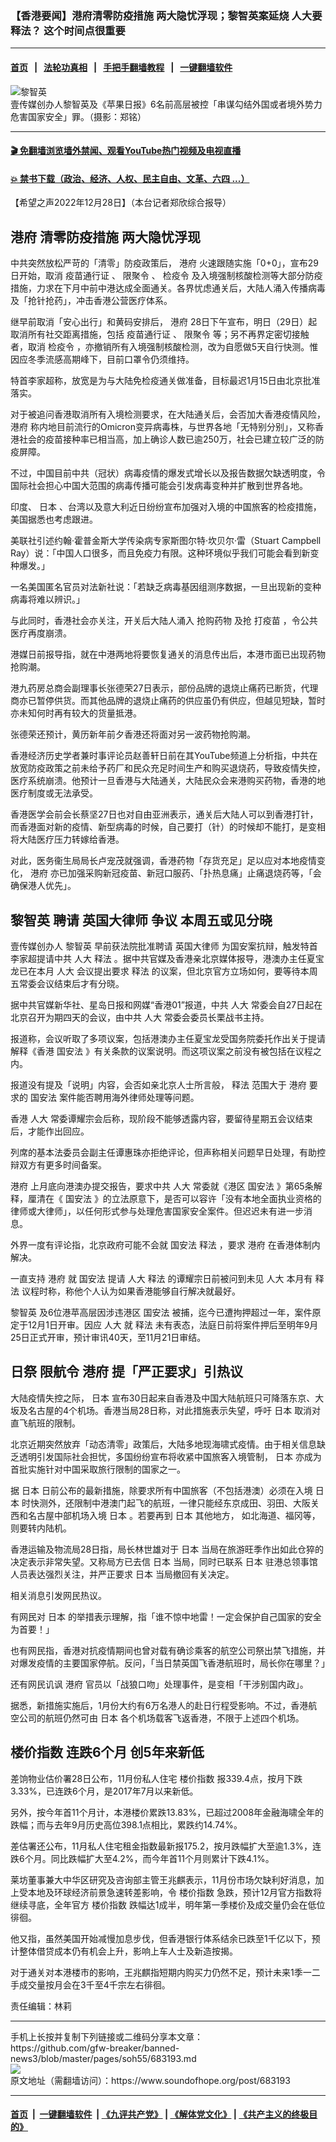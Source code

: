 ### 【香港要闻】港府清零防疫措施 两大隐忧浮现；黎智英案延烧 人大要释法？ 这个时间点很重要
------------------------

#### [首页](https://github.com/gfw-breaker/banned-news3/blob/master/README.md) &nbsp;&nbsp;|&nbsp;&nbsp; [法轮功真相](https://github.com/begood0513/basic/blob/master/README.md)  &nbsp;&nbsp;|&nbsp;&nbsp; [手把手翻墙教程](https://github.com/gfw-breaker/guides/wiki)  &nbsp;&nbsp;|&nbsp;&nbsp; [一键翻墙软件](https://github.com/gfw-breaker/nogfw/blob/master/README.md)  



<div><img alt="黎智英" src="https://img.soundofhope.org/2021-02/20210201-press3-1612181934558.jpg"/>
<br/><figcaption class="caption">
 壹传媒创办人黎智英及《苹果日报》6名前高层被控「串谋勾结外国或者境外势力危害国家安全」罪。（摄影：郑铭）
</figcaption></div><hr/>

#### [ 🎬  免翻墙浏览墙外禁闻、观看YouTube热门视频及电视直播](https://github.com/gfw-breaker/HelloWorld)

#### [ 💥  禁书下载（政治、经济、人权、民主自由、文革、六四 ...）](https://github.com/gfw-breaker/books/blob/master/README.md)

<div><div class="Content__Wrapper sc-1bvya0-0 elmmKw article_body" itemprop="articleBody">
 <div id="post_place_1">
 </div>
 <p class="meta-top">
  <span class="meta">
   【希望之声2022年12月28日】（本台记者郑欣综合报导）
  </span>
 </p>
 <h2>
  <strong>
   <ok href="/term/23060">
    港府
   </ok>
   清零防疫措施 两大隐忧浮现
  </strong>
 </h2>
 <p>
  中共突然放松严苛的「清零」防疫政策后，
  <ok href="/term/23060">
   港府
  </ok>
  火速跟随实施「0+0」，宣布29日开始，取消
  <ok href="/term/505700">
   疫苗通行证
  </ok>
  、
  <ok href="/term/273469">
   限聚令
  </ok>
  、
  <ok href="/term/822639">
   检疫令
  </ok>
  及入境强制核酸检测等大部分防疫措施，力求在下月中前中港达成全面通关。各界忧虑通关后，大陆人涌入传播病毒及「抢针抢药」，冲击香港公营医疗体系。
 </p>
 <p>
  继早前取消「安心出行」和黄码安排后，
  <ok href="/term/23060">
   港府
  </ok>
  28日下午宣布，明日（29日）起取消所有社交距离措施，包括
  <ok href="/term/505700">
   疫苗通行证
  </ok>
  、
  <ok href="/term/273469">
   限聚令
  </ok>
  等；另不再界定密切接触者，取消
  <ok href="/term/822639">
   检疫令
  </ok>
  ，亦撤销所有入境强制核酸检测，改为自愿做5天自行快测。惟因应冬季流感高期峰下，目前口罩令仍须维持。
 </p>
 <p>
  特首李家超称，放宽是为与大陆免检疫通关做准备，目标最迟1月15日由北京批准落实。
 </p>
 <p>
  对于被追问香港取消所有入境检测要求，在大陆通关后，会否加大香港疫情风险，
  <ok href="/term/23060">
   港府
  </ok>
  称内地目前流行的Omicron变异病毒株，与世界各地「无特别分别」，又称香港社会的疫苗接种率已相当高，加上确诊人数已逾250万，社会已建立较广泛的防疫屏障。
 </p>
 <p>
  不过，中国目前中共（冠状）病毒疫情的爆发式增长以及报告数据欠缺透明度，令国际社会担心中国大范围的病毒传播可能会引发病毒变种并扩散到世界各地。
 </p>
 <p>
  印度、
  <ok href="/term/1442">
   日本
  </ok>
  、台湾以及意大利近日纷纷宣布加强对入境的中国旅客的检疫措施，美国据悉也考虑跟进。
 </p>
 <p>
  美联社引述约翰·霍普金斯大学传染病专家斯图尔特·坎贝尔·雷（Stuart Campbell Ray）说：「中国人口很多，而且免疫力有限。这种环境似乎我们可能会看到新变种爆发。」
 </p>
 <p>
  一名美国匿名官员对法新社说：「若缺乏病毒基因组测序数据，一旦出现新的变种病毒将难以辨识。」
 </p>
 <p>
  与此同时，香港社会亦关注，开关后大陆人涌入
  <ok href="/term/822642">
   抢购药物
  </ok>
  及抢
  <ok href="/term/487181">
   打疫苗
  </ok>
  ，令公共医疗再度崩溃。
 </p>
 <p>
  港媒日前报导指，就在中港两地将要恢复通关的消息传出后，本港巿面已出现药物抢购潮。
 </p>
 <p>
  港九药房总商会副理事长张德荣27日表示，部份品牌的退烧止痛药已断货，代理商亦已暂停供货。而其他品牌的退烧止痛药的供应虽仍有供应，但越见短缺，暂时亦未知何时再有较大的货量抵港。
 </p>
 <p>
  张德荣还预计，黄历新年前夕香港还将面对另一波药物抢购潮。
 </p>
 <p>
  香港经济历史学者兼时事评论员赵善轩日前在其YouTube频道上分析指，中共在放宽防疫政策之前未给予药厂和民众充足时间生产和购买退烧药，导致疫情失控，医疗系统崩溃。他预计一旦香港与大陆通关，大陆民众会来港购买药物，香港的地医疗制度或无法承受。
 </p>
 <p>
  香港医学会前会长蔡坚27日也对自由亚洲表示，通关后大陆人可以到香港打针，而香港面对新的疫情、新型病毒的时候，自己要打（针）的时候却不能打，是变相将大陆医疗压力转嫁给香港。
 </p>
 <p>
  对此，医务衞生局局长卢宠茂就强调，香港药物「存货充足」足以应对本地疫情变化，
  <ok href="/term/23060">
   港府
  </ok>
  亦已加强采购新冠疫苗、新冠口服药、「扑热息痛」止痛退烧药等，「会确保港人优先」。
 </p>
 <h2>
  <strong>
   <ok href="/term/144108">
    黎智英
   </ok>
   聘请
   <ok href="/term/822645">
    英国大律师
   </ok>
   争议 本周五或见分晓
  </strong>
 </h2>
 <p>
  壹传媒创办人
  <ok href="/term/144108">
   黎智英
  </ok>
  早前获法院批准聘请
  <ok href="/term/822645">
   英国大律师
  </ok>
  为国安案抗辩，触发特首李家超提请中共
  <ok href="/term/12216">
   人大
  </ok>
  <ok href="/term/13824">
   释法
  </ok>
  。据中共官媒及香港亲北京媒体报导，港澳办主任夏宝龙已在本月
  <ok href="/term/12216">
   人大
  </ok>
  会议提出要求
  <ok href="/term/13824">
   释法
  </ok>
  的议案，但北京官方立场如何，要等待本周五常委会议结束后才有分晓。
 </p>
 <p>
  据中共官媒新华社、星岛日报和网媒“香港01”报道，中共
  <ok href="/term/12216">
   人大
  </ok>
  常委会自27日起在北京召开为期四天的会议，由中共
  <ok href="/term/12216">
   人大
  </ok>
  常委会委员长栗战书主持。
 </p>
 <p>
  报道称，会议听取了多项议案，包括港澳办主任夏宝龙受国务院委托作出关于提请解释《香港
  <ok href="/term/99050">
   国安法
  </ok>
  》有关条款的议案说明。而这项议案之前没有被包括在议程之内。
 </p>
 <p>
  报道没有提及「说明」内容，会否如亲北京人士所言般，
  <ok href="/term/13824">
   释法
  </ok>
  范围大于
  <ok href="/term/23060">
   港府
  </ok>
  要求的
  <ok href="/term/99050">
   国安法
  </ok>
  案件能否聘用海外律师处理等问题。
 </p>
 <p>
  香港
  <ok href="/term/12216">
   人大
  </ok>
  常委谭耀宗会后称，现阶段不能够透露内容，要留待星期五会议结束后，才能作出回应。
 </p>
 <p>
  列席的基本法委员会副主任谭惠珠亦拒绝评论，但声称相关问题早日处理，有助控辩双方有更多时间备案。
 </p>
 <p>
  <ok href="/term/23060">
   港府
  </ok>
  上月底向港澳办提交报告，要求中共
  <ok href="/term/12216">
   人大
  </ok>
  常委就《港区
  <ok href="/term/99050">
   国安法
  </ok>
  》第65条解释，厘清在《
  <ok href="/term/99050">
   国安法
  </ok>
  》的立法原意下，是否可以容许「没有本地全面执业资格的律师或大律师」，以任何形式参与处理危害国家安全案件。但迟迟未有进一步消息。
 </p>
 <p>
  外界一度有评论指，北京政府可能不会就
  <ok href="/term/99050">
   国安法
  </ok>
  <ok href="/term/13824">
   释法
  </ok>
  ，要求
  <ok href="/term/23060">
   港府
  </ok>
  在香港体制内解决。
 </p>
 <p>
  一直支持
  <ok href="/term/23060">
   港府
  </ok>
  就
  <ok href="/term/99050">
   国安法
  </ok>
  提请
  <ok href="/term/12216">
   人大
  </ok>
  <ok href="/term/13824">
   释法
  </ok>
  的谭耀宗日前被问到未见
  <ok href="/term/12216">
   人大
  </ok>
  本月有
  <ok href="/term/13824">
   释法
  </ok>
  议程时称，称他个人认为如果香港能够自行解决就最好。
 </p>
 <p>
  <ok href="/term/144108">
   黎智英
  </ok>
  及6位港苹高层因涉违港区
  <ok href="/term/99050">
   国安法
  </ok>
  被捕，迄今已遭拘押超过一年，案件原定于12月1日开审。因应
  <ok href="/term/12216">
   人大
  </ok>
  就
  <ok href="/term/13824">
   释法
  </ok>
  未有表态，法庭日前将案件押后至明年9月25日正式开审，预计审讯40天，至11月21日审结。
 </p>
 <h2>
  <strong>
   日祭
   <ok href="/term/559760">
    限航令
   </ok>
   <ok href="/term/23060">
    港府
   </ok>
   提「严正要求」引热议
  </strong>
 </h2>
 <p>
  大陆疫情失控之际，
  <ok href="/term/1442">
   日本
  </ok>
  宣布30日起来自香港及中国大陆航班只可降落东京、大坂及名古屋的4个机场。香港当局28日称，对此措施表示失望，呼吁
  <ok href="/term/1442">
   日本
  </ok>
  取消对直飞航班的限制。
 </p>
 <p>
  北京近期突然放弃「动态清零」政策后，大陆多地现海啸式疫情。由于相关信息缺乏透明引发国际社会担忧，多国纷纷宣布将收紧中国旅客入境管制，
  <ok href="/term/1442">
   日本
  </ok>
  亦成为首批实施针对中国采取旅行限制的国家之一。
 </p>
 <p>
  据
  <ok href="/term/1442">
   日本
  </ok>
  日前公布的最新措施，除要求所有中国旅客（不包括港澳）必须在入境
  <ok href="/term/1442">
   日本
  </ok>
  时快测外，还限制中港澳门起飞的航班，一律只能经东京成田、羽田、大阪关西和名古屋中部机场入境
  <ok href="/term/1442">
   日本
  </ok>
  。若要再到
  <ok href="/term/1442">
   日本
  </ok>
  其他地方， 如北海道、福冈等，则要转内陆机。
 </p>
 <p>
  香港运输及物流局28日指，局长林世雄对于
  <ok href="/term/1442">
   日本
  </ok>
  当局在旅游旺季作出如此仓猝的决定表示非常失望。又称局方已去信
  <ok href="/term/1442">
   日本
  </ok>
  当局，同时已联系
  <ok href="/term/1442">
   日本
  </ok>
  驻港总领事馆人员表达强烈关注，并严正要求
  <ok href="/term/1442">
   日本
  </ok>
  当局撤回有关决定。
 </p>
 <p>
  相关消息引发网民热议。
 </p>
 <p>
  有网民对
  <ok href="/term/1442">
   日本
  </ok>
  的举措表示理解，指「谁不惊中地雷！一定会保护自己国家的安全为首要！」
 </p>
 <p>
  也有网民指，香港对抗疫情期间也曾对载有确诊乘客的航空公司祭出禁飞措施，并对爆发疫情的主要国家停航。反问，「当日禁英国飞香港航班时，局长你在哪里？」
 </p>
 <p>
  还有网民讥讽
  <ok href="/term/23060">
   港府
  </ok>
  官员以「战狼口吻」处理事件，是变相「干涉别国内政」。
 </p>
 <p>
  据悉，新措施实施后，1月份大约有6万名港人的赴日行程受影响。不过，香港航空公司的航班仍然可由
  <ok href="/term/1442">
   日本
  </ok>
  各个机场载客飞返香港，不限于上述四个机场。
 </p>
 <h2>
  <strong>
   <ok href="/term/822648">
    楼价指数
   </ok>
   连跌6个月 创5年来新低
  </strong>
 </h2>
 <p>
  差饷物业估价署28日公布，11月份私人住宅
  <ok href="/term/822648">
   楼价指数
  </ok>
  报339.4点，按月下跌3.33%，已连跌6个月，是2017年7月以来新低。
 </p>
 <p>
  另外，按今年首11个月计，本港楼价累跌13.83%，已超过2008年金融海啸全年的跌幅；而与去年9月历史高位398.1点相比，累跌约14.74%。
 </p>
 <p>
  差估署还公布，11月私人住宅租金指数最新报175.2，按月跌幅扩大至逾1.3%，连跌6个月。同比跌幅扩大至4.2%，而今年首11个月则累计下跌4.1%。
 </p>
 <p>
  莱坊董事兼大中华区研究及咨询部主管王兆麒表示，11月份市场欠缺利好消息，加上受本地及环球经济前景急速转差影响，令
  <ok href="/term/822648">
   楼价指数
  </ok>
  急跌，预计12月官方指数将继续寻底，全年官方
  <ok href="/term/822648">
   楼价指数
  </ok>
  跌幅达1成半，明年第一季楼价及成交量仍会在低位徘徊。
 </p>
 <p>
  他又指，虽然美国开始减慢加息步伐，但香港银行体系结余已跌至1千亿以下，预计整体借贷成本仍有机会上升，影响上车人士及新造按揭。
 </p>
 <p>
  对于通关对本港楼市的影响，王兆麒指短期内购买力仍然不足，预计未来1季一二手成交量按月会在3千至4千宗左右徘徊。
 </p>
 <p class="meta-btm">
  责任编辑：林莉
 </p>
</div>
</div>
<hr/>
手机上长按并复制下列链接或二维码分享本文章：<br/>
https://github.com/gfw-breaker/banned-news3/blob/master/pages/soh55/683193.md <br/>
<a href='https://github.com/gfw-breaker/banned-news3/blob/master/pages/soh55/683193.md'><img src='https://github.com/gfw-breaker/banned-news3/blob/master/pages/soh55/683193.md.png'/></a> <br/>
原文地址（需翻墙访问）：https://www.soundofhope.org/post/683193


------------------------
#### [首页](https://github.com/gfw-breaker/banned-news3/blob/master/README.md) &nbsp;|&nbsp; [一键翻墙软件](https://github.com/gfw-breaker/nogfw/blob/master/README.md) &nbsp;| [《九评共产党》](https://github.com/gfw-breaker/9ping.md/blob/master/README.md#九评之一评共产党是什么) | [《解体党文化》](https://github.com/gfw-breaker/jtdwh.md/blob/master/README.md) | [《共产主义的终极目的》](https://github.com/gfw-breaker/gczydzjmd.md/blob/master/README.md)


<img src='http://gfw-breaker.win/banned-news3/pages/soh55/683193.md' width='0px' height='0px'/>